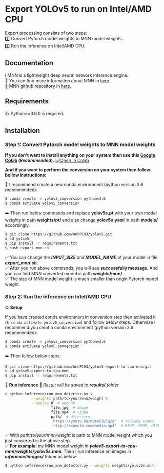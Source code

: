 # Export YOLOv5 to run on Intel/AMD CPU
Export processing consists of two steps:<br />
1️⃣ Convert Pytorch model weights to MNN model weights.<br />
2️⃣ Run the inference on Intel/AMD CPU.<br />

## Documentation
ℹ️ MNN is a lightweight deep neural network inference engine.<br />
🔎 You can find more information about MNN in [here](https://www.yuque.com/mnn/en/about).<br />
🔎 MNN github repository in [here](https://github.com/alibaba/MNN).<br />

## Requirements
👍 Python>=3.6.0 is required.

## Installation
### Step 1: Convert Pytorch model weights to MNN model weights

**If you don't want to install anything on your system then use this [Google Colab](https://colab.research.google.com/drive/1oZN9azdFyrlbzeVcGaqdddJ_YVatVTJJ?usp=sharing) (*Recommended*).**  [![Open In Colab](https://colab.research.google.com/assets/colab-badge.svg)](https://colab.research.google.com/drive/1oZN9azdFyrlbzeVcGaqdddJ_YVatVTJJ?usp=sharing)

**And if you want to perform the conversion on your system then follow bellow instructions:**

📣 I recommend create a new conda environment (python version 3.6 recommended): 

```bash
$ conda create -n yolov5_conversion python=3.6
$ conda activate yolov5_conversion
```

➡️ Then run below commands and replace **yolov5s.pt** with your own model weights in path **weights/pt/** and also change **yolov5s.yaml** in path **models/** accordingly. 

```bash
$ git clone https://github.com/AnhPC03/yolov5.git
$ cd yolov5
$ pip install -r requirements.txt
$ bash export_mnn.sh 
```
✅ You can change the ***INPUT_SIZE*** and ***MODEL_NAME*** of your model in file ***export_mnn.sh***.<br />
✅ After you run above commands, you will see **successfully message**. And you can find MNN converted model in path **weights/mnn/**.<br />
✅ The size of MNN model weight is much smaller than origin Pytorch model weight.<br />

### Step 2: Run the inference on Intel/AMD CPU
⚙️ **Setup**

If you have created conda environment in conversion step then activated it (`$ conda activate yolov5_conversion`) and follow below steps. Otherwise I recommend you creat a conda environment (python version 3.6 recommended): 

```bash
$ conda create -n yolov5_conversion python=3.6
$ conda activate yolov5_conversion
```

➡️ Then follow below steps:

```bash
$ git clone https://github.com/AnhPC03/yolov5-export-to-cpu-mnn.git
$ cd yolov5-export-to-cpu-mnn
$ pip install -r requirements.txt
```

🎉 **Run inference**
🍻 *Result will be saved to **results/** folder*
```bash
$ python inference/run_mnn_detector.py \
            --weights path/to/your/mnn/weight \
            --source 0  # webcam
                     file.jpg  # image 
                     file.mp4  # video
                     path/  # directory
                     'https://youtu.be/NUsoVlDFqZg'  # YouTube video
                     'rtsp://example.com/media.mp4'  # RTSP, RTMP, HTTP stream
```
✅ With *path/to/your/mnn/weight* is path to MNN model weight which you just converted in the above step.<br />
✅ **For example**: my MNN model weight in ***yolov5-export-to-cpu-mnn/weights/yolov5s.mnn***. Then I run inference on images in ***inference/images/*** folder as below:
```bash
$ python inference/run_mnn_detector.py --weights weights/yolov5s.mnn --source inference/images
```
